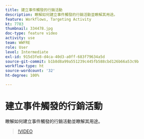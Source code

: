 ```yaml
---
title: 建立事件觸發的行銷活動
description: 瞭解如何建立事件觸發的行銷活動並瞭解其用途。
feature: Workflows, Targeting Activity
kt: 7783
thumbnail: 334478.jpg
doc-type: feature video
activity: use
team: WWFRE
role: User
level: Intermediate
exl-id: 915d3fe8-d4ca-40d3-a0ff-683f79634a5d
source-git-commit: b1b8d8a99a551239c445fb588cbd126b66a53c9b
workflow-type: ht
source-wordcount: '32'
ht-degree: 100%

---
```


# 建立事件觸發的行銷活動

瞭解如何建立事件觸發的行銷活動並瞭解其用途。

>[!VIDEO](https://video.tv.adobe.com/v/334478?quality=12&learn=on)
